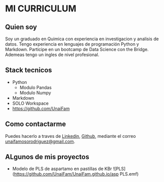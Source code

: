 # MI CURRICULUM

## Quien soy

Soy un graduado en Quimica con experiencia en investigacion y analisis de datos. Tengo experiencia en lenguajes de programación Python y Markdown.
Participe en un bootcamp de Data Science con the Bridge.
Ademeas tengo un ingles de nivel profesional.


## Stack tecnicos
* Python
  * Modulo Pandas
  * Modulo Numpy
* Markdown
* SOLO Workspace
* https://github.com/UnaiFam
  
## Como contactarme

Puedes hacerlo a traves de [Linkedin](www.linkedin.com/in/unai-famoso-rodriguez-873861333), [Github](https://github.com/UnaiFam), mediante el correo unaifamosorodriguez@gmail.com.

## ALgunos de mis proyectos
* Modelo de PLS  de aspartamo en pastillas de KBr
  ![PLS](https://github.com/UnaiFam/UnaiFam.github.io/asp PLS.emf)
